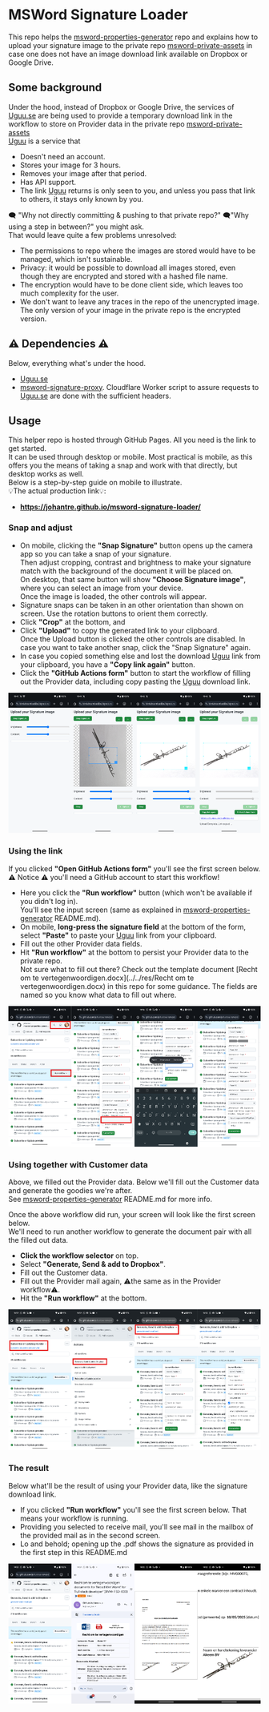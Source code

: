 # MSWord Signature Loader

This repo helps the [msword-properties-generator](https://github.com/johantre/msword-properties-generator) repo and explains how to upload your signature image to the private repo [msword-private-assets](https://github.com/johantre/msword-private-assets) in case one does not have an image download link available on Dropbox or Google Drive. 

## Some background
Under the hood, instead of Dropbox or Google Drive, the services of [Uguu.se](https://uguu.se/) are being used to provide a temporary download link in the workflow to store on Provider data in the private repo [msword-private-assets](https://github.com/johantre/msword-private-assets)\
[Uguu](https://uguu.se/) is a service that 
- Doesn't need an account.
- Stores your image for 3 hours.
- Removes your image after that period.
- Has API support.
- The link [Uguu](https://uguu.se/) returns is only seen to you, and unless you pass that link to others, it stays only known by you. 

🗨️ "Why not directly committing & pushing to that private repo?" 🗨️"Why using a step in between?" you might ask.\
That would leave quite a few problems unresolved:
- The permissions to repo where the images are stored would have to be managed, which isn't sustainable.
- Privacy: it would be possible to download all images stored, even though they are encrypted and stored with a hashed file name.
- The encryption would have to be done client side, which leaves too much complexity for the user.
- We don't want to leave any traces in the repo of the unencrypted image. The only version of your image in the private repo is the encrypted version.

## ⚠️ Dependencies ⚠️
Below, everything what's under the hood.
- [Uguu.se](https://uguu.se/)
- [msword-signature-proxy](https://github.com/johantre/msword-signature-proxy). Cloudflare Worker script to assure requests to [Uguu.se](https://uguu.se/) are done with the sufficient headers.

## Usage 
This helper repo is hosted through GitHub Pages. All you need is the link to get started.\
It can be used through desktop or mobile. Most practical is mobile, as this offers you the means of taking a snap and work with that directly, but desktop works as well.\
Below is a step-by-step guide on mobile to illustrate.\
💡The actual production link💡:  
- **https://johantre.github.io/msword-signature-loader/**

### Snap and adjust
- On mobile, clicking the **"Snap Signature"** button opens up the camera app so you can take a snap of your signature.\
Then adjust cropping, contrast and brightness to make your signature match with the background of the document it will be placed on.\
On desktop, that same button will show **"Choose Signature image"**, where you can select an image from your device.\
Once the image is loaded, the other controls will appear.
- Signature snaps can be taken in an other orientation than shown on screen. Use the rotation buttons to orient them correctly.  
- Click **"Crop"** at the bottom, and 
- Click **"Upload"** to copy the generated link to your clipboard.\
Once the Upload button is clicked the other controls are disabled. In case you want to take another snap, click the "Snap Signature" again.
- In case you copied something else and lost the download [Uguu](https://uguu.se/) link from your clipboard, you have a **"Copy link again"** button.
- Click the **"GitHub Actions form"** button to start the workflow of filling out the Provider data, including copy pasting the [Uguu](https://uguu.se/) download link. 
<div style="display: flex; justify-content: space-between;">
<a href="assets/Signature Loader1.png"><img src="assets/Signature Loader1.png" width="240"></a>
<a href="assets/Signature Loader2.png"><img src="assets/Signature Loader2.png" width="240"></a>
<a href="assets/Signature Loader3.png"><img src="assets/Signature Loader3.png" width="240"></a>
<a href="assets/Signature Loader4.png"><img src="assets/Signature Loader4.png" width="240"></a>
</div>

### Using the link
If you clicked **"Open GitHub Actions form"** you'll see the first screen below. ⚠️ Notice ⚠️ you'll need a GitHub account to start this workflow!
- Here you click the **"Run workflow"** button (which won't be available if you didn't log in).\
You'll see the input screen (same as explained in [msword-properties-generator](https://github.com/johantre/msword-properties-generator) README.md).
- On mobile, **long-press the signature field** at the bottom of the form, select **"Paste"** to paste your [Uguu](https://uguu.se/) link from your clipboard.
- Fill out the other Provider data fields.
- Hit **"Run workflow"** at the bottom to persist your Provider data to the private repo.\
Not sure what to fill out there?  Check out the template document [Recht om te vertegenwoordigen.docx](../../res/Recht om te vertegenwoordigen.docx) in this repo for some guidance. The fields are named so you know what data to fill out where. 
<div style="display: flex; justify-content: space-between;">
<a href="assets/Signature Loader5.png"><img src="assets/Signature Loader5.png" width="240"></a>
<a href="assets/Signature Loader6.png"><img src="assets/Signature Loader6.png" width="240"></a>
<a href="assets/Signature Loader7.png"><img src="assets/Signature Loader7.png" width="240"></a>
<a href="assets/Signature Loader8.png"><img src="assets/Signature Loader8.png" width="240"></a>
</div>

### Using together with Customer data
Above, we filled out the Provider data.  Below we'll fill out the Customer data and generate the goodies we're after.\
See [msword-properties-generator](https://github.com/johantre/msword-properties-generator) README.md for more info.

Once the above workflow did run, your screen will look like the first screen below.\
We'll need to run another workflow to generate the document pair with all the filled out data.
- **Click the workflow selector** on top.
- Select **"Generate, Send & add to Dropbox"**.
- Fill out the Customer data.
- Fill out the Provider mail again, ⚠️the same as in the Provider workflow⚠️.
- Hit the **"Run workflow"** at the bottom.

<div style="display: flex; justify-content: space-between;">
<a href="assets/Usage1.png"><img src="assets/Usage1.png" width="240"></a>
<a href="assets/Usage2.png"><img src="assets/Usage2.png" width="240"></a>
<a href="assets/Usage3.png"><img src="assets/Usage3.png" width="240"></a>
<a href="assets/Usage4.png"><img src="assets/Usage4.png" width="240"></a>
</div>

### The result 
Below what'll be the result of using your Provider data, like the signature download link.

- If you clicked **"Run workflow"** you'll see the first screen below. That means your workflow is running.  
- Providing you selected to receive mail, you'll see mail in the mailbox of the provided mail as in the second screen.
- Lo and behold; opening up the .pdf shows the signature as provided in the first step in this README.md

<div style="display: flex; justify-content: space-between;">
<a href="assets/Signature Loader-GenerateSend1.png"><img src="assets/Signature Loader-GenerateSend1.png" width="240"></a>
<a href="assets/Signature Loader-GenerateSend2.png"><img src="assets/Signature Loader-GenerateSend2.png" width="240"></a>
<a href="assets/Signature Loader-GenerateSend3.png"><img src="assets/Signature Loader-GenerateSend3.png" width="240"></a>
<a href="assets/Signature Loader-GenerateSend4.png"><img src="assets/Signature Loader-GenerateSend4.png" width="240"></a>
</div>